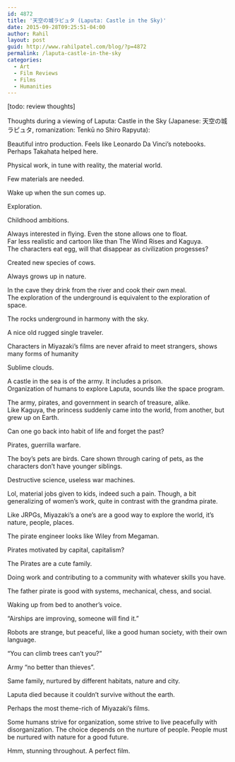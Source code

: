 ```yaml
---
id: 4872
title: '天空の城ラピュタ (Laputa: Castle in the Sky)'
date: 2015-09-28T09:25:51-04:00
author: Rahil
layout: post
guid: http://www.rahilpatel.com/blog/?p=4872
permalink: /laputa-castle-in-the-sky
categories:
  - Art
  - Film Reviews
  - Films
  - Humanities
---
```

[todo: review thoughts]

Thoughts during a viewing of Laputa: Castle in the Sky (Japanese: 天空の城ラピュタ, romanization: Tenkū no Shiro Rapyuta):

Beautiful intro production. Feels like Leonardo Da Vinci&#8217;s notebooks. Perhaps Takahata helped here.

Physical work, in tune with reality, the material world.

Few materials are needed.

Wake up when the sun comes up.

Exploration.

Childhood ambitions.

Always interested in flying. Even the stone allows one to float.  
Far less realistic and cartoon like than The Wind Rises and Kaguya.  
The characters eat egg, will that disappear as civilization progesses?

Created new species of cows.

Always grows up in nature.

In the cave they drink from the river and cook their own meal.  
The exploration of the underground is equivalent to the exploration of space.

The rocks underground in harmony with the sky.

A nice old rugged single traveler.

Characters in Miyazaki&#8217;s films are never afraid to meet strangers, shows many forms of humanity

Sublime clouds.

A castle in the sea is of the army. It includes a prison.  
Organization of humans to explore Laputa, sounds like the space program.

The army, pirates, and government in search of treasure, alike.  
Like Kaguya, the princess suddenly came into the world, from another, but grew up on Earth.

Can one go back into habit of life and forget the past?

Pirates, guerrilla warfare.

The boy&#8217;s pets are birds. Care shown through caring of pets, as the characters don&#8217;t have younger siblings.

Destructive science, useless war machines.

Lol, material jobs given to kids, indeed such a pain. Though, a bit generalizing of women&#8217;s work, quite in contrast with the grandma pirate.

Like JRPGs, Miyazaki&#8217;s a one&#8217;s are a good way to explore the world, it&#8217;s nature, people, places.

The pirate engineer looks like Wiley from Megaman.

Pirates motivated by capital, capitalism?

The Pirates are a cute family.

Doing work and contributing to a community with whatever skills you have.

The father pirate is good with systems, mechanical, chess, and social.

Waking up from bed to another&#8217;s voice.

&#8220;Airships are improving, someone will find it.&#8221;

Robots are strange, but peaceful, like a good human society, with their own language.

&#8220;You can climb trees can&#8217;t you?&#8221;

Army &#8220;no better than thieves&#8221;.

Same family, nurtured by different habitats, nature and city.

Laputa died because it couldn&#8217;t survive without the earth.

Perhaps the most theme-rich of Miyazaki&#8217;s films.

Some humans strive for organization, some strive to live peacefully with disorganization. The choice depends on the nurture of people. People must be nurtured with nature for a good future.

Hmm, stunning throughout. A perfect film.